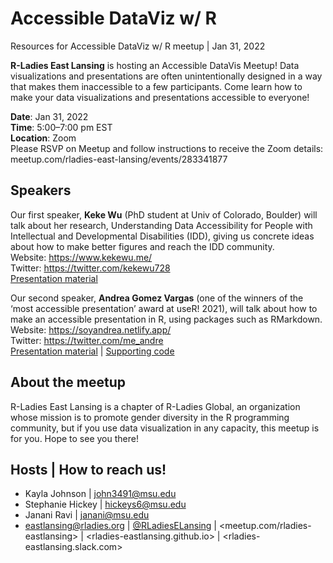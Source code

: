 # Accessible DataViz w/ R
Resources for Accessible DataViz w/ R meetup | Jan 31, 2022

**R-Ladies East Lansing** is hosting an Accessible DataVis Meetup! Data visualizations and presentations are often unintentionally designed in a way that makes them inaccessible to a few participants. Come learn how to make your data visualizations and presentations accessible to everyone!

**Date**: Jan 31, 2022 <br>
**Time**: 5:00–7:00 pm EST <br>
**Location**: Zoom <br>
Please RSVP on Meetup and follow instructions to receive the Zoom details: meetup.com/rladies-east-lansing/events/283341877

## Speakers
Our first speaker, **Keke Wu** (PhD student at Univ of Colorado, Boulder) will talk about her research, Understanding Data Accessibility for People with Intellectual and Developmental Disabilities (IDD), giving us concrete ideas about how to make better figures and reach the IDD community. <br>
Website: https://www.kekewu.me/ <br>
Twitter: https://twitter.com/kekewu728 <br>
[Presentation material](https://rladies-eastlansing.github.io/2022-accessible_dataviz/KekeW/AccessibleVIS-KekeWu.pdf)

Our second speaker, **Andrea Gomez Vargas** (one of the winners of the ‘most accessible presentation’ award at useR! 2021), will talk about how to make an accessible presentation in R, using packages such as RMarkdown. <br>
Website: https://soyandrea.netlify.app/ <br>
Twitter: https://twitter.com/me_andre <br>
[Presentation material](https://rladies-eastlansing.github.io/2022-accessible_dataviz/AndreaGV/Andrea-RLadies_EastLansing.html) | [Supporting code](https://github.com/rladies-eastlansing/2022-accessible_dataviz/blob/main/AndreaGV/Andrea-RLadies_EastLansing.Rmd)

## About the meetup
R-Ladies East Lansing is a chapter of R-Ladies Global, an organization whose mission is to promote gender diversity in the R programming community, but if you use data visualization in any capacity, this meetup is for you. Hope to see you there!

## Hosts | How to reach us!
- Kayla Johnson | john3491@msu.edu
- Stephanie Hickey | hickeys6@msu.edu
- Janani Ravi | janani@msu.edu
- eastlansing@rladies.org | [@RLadiesELansing](https://twitter.com/RLadiesELansing) | <meetup.com/rladies-eastlansing> | <rladies-eastlansing.github.io> | <rladies-eastlansing.slack.com>
